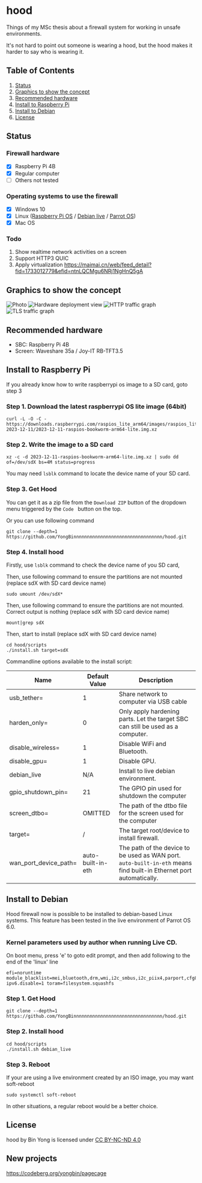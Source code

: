 # hood
Things of my MSc thesis about a firewall system for working in unsafe environments.

It's not hard to point out someone is wearing a hood, but the hood makes it harder to say who is wearing it.
## Table of Contents
1. [Status](#status)
2. [Graphics to show the concept](#graphics-to-show-the-concept)
2. [Recommended hardware](#recommended-hardware)
3. [Install to Raspberry Pi](#install-to-raspberry-pi)
4. [Install to Debian](#install-to-debian)
5. [License](#license)

## Status

### Firewall hardware
 - [x] Raspberry Pi 4B
 - [x] Regular computer
 - [ ] Others not tested

### Operating systems to use the firewall
 - [x] Windows 10
 - [x] Linux ([Raspberry Pi OS](https://www.raspberrypi.com/software/operating-systems/) / [Debian live](https://www.debian.org/CD/live/) / [Parrot OS](https://www.parrotsec.org/))
 - [x] Mac OS

### Todo
 1. Show realtime network activities on a screen
 2. Support HTTP3 QUIC 
 3. Apply virtualization https://maimai.cn/web/feed_detail?fid=1733012779&efid=ntnLQCMgu6NRj1NgHnQ5gA

## Graphics to show the concept

![Photo](./paper/defense_presentation/images/hood-close-up.jpeg)
![Hardware deployment view](./paper/graphics/puml/hardware-deployment-view.png)
![HTTP traffic graph](./paper/graphics/puml/process-http-traffic.png)
![TLS traffic graph](./paper/graphics/puml/process-tls-traffic.png)

## Recommended hardware
 - SBC: Raspberry Pi 4B
 - Screen: Waveshare 35a / Joy-IT RB-TFT3.5 

## Install to Raspberry Pi

If you already know how to write raspberrypi os image to a SD card, goto step 3

### Step 1. Download the latest raspberrypi OS lite image (64bit)
```shell
curl -L -O -C - https://downloads.raspberrypi.com/raspios_lite_arm64/images/raspios_lite_arm64-2023-12-11/2023-12-11-raspios-bookworm-arm64-lite.img.xz
```
### Step 2. Write the image to a SD card

```shell
xz -c -d 2023-12-11-raspios-bookworm-arm64-lite.img.xz | sudo dd of=/dev/sdX bs=4M status=progress
```
You may need `lsblk` command to locate the device name of your SD card.

### Step 3. Get Hood
You can get it as a zip file from the `Download ZIP` button of the dropdown menu triggered by the `Code ` button on the top.

Or you can use following command

```shell
git clone --depth=1 https://github.com/YongBinnnnnnnnnnnnnnnnnnnnnnnnnnnnnnnnn/hood.git
```

### Step 4. Install hood

Firstly, use `lsblk` command to check the device name of you SD card, 

Then, use following command to ensure the partitions are not mounted (replace sdX with SD card device name)

```shell
sudo umount /dev/sdX*
```

Then, use following command to ensure the partitions are not mounted. Correct output is nothing (replace sdX with SD card device name)

```shell
mount|grep sdX
```

Then, start to install (replace sdX with SD card device name)

```shell
cd hood/scripts
./install.sh target=sdX
```

Commandline options available to the install script:

|Name                  |Default Value      |Description                                                                                                         |
|----------------------|-------------------|--------------------------------------------------------------------------------------------------------------------|
|usb_tether=           |1                  |Share network to computer via USB cable                                                                             |
|harden_only=          |0                  |Only apply hardening parts. Let the target SBC can still be used as a computer.                                     |
|disable_wireless=     |1                  |Disable WiFi and Bluetooth.                                                                                         |
|disable_gpu=          |1                  |Disable GPU.                                                                                                        |
|debian_live           |N/A                |Install to live debian environment.                                                                                 |
|gpio_shutdown_pin=    |21                 |The GPIO pin used for shutdown the computer                                                                         |
|screen_dtbo=          |OMITTED            |The path of the dtbo file for the screen used for the computer                                                      |
|target=               |/                  |The target root/device to install firewall.                                                                         |
|wan_port_device_path= |auto-built-in-eth  |The path of the device to be used as WAN port. `auto-built-in-eth` means find built-in Ethernet port automatically. |

## Install to Debian

Hood firewall now is possible to be installed to debian-based Linux systems. This feature has been tested in the live environment of Parrot OS 6.0.

### Kernel parameters used by author when running Live CD.

On boot menu, press 'e' to goto edit prompt, and then add following to the end of the 'linux' line 

```
efi=noruntime module_blacklist=mei,bluetooth,drm,wmi,i2c_smbus,i2c_piix4,parport,cfg80211 ipv6.disable=1 toram=filesystem.squashfs
```

### Step 1. Get Hood

```shell
git clone --depth=1 https://github.com/YongBinnnnnnnnnnnnnnnnnnnnnnnnnnnnnnnnn/hood.git
```
### Step 2. Install hood

```shell
cd hood/scripts
./install.sh debian_live
```

### Step 3. Reboot
If your are using a live environment created by an ISO image, you may want soft-reboot

```shell
sudo systemctl soft-reboot
```
In other situations, a regular reboot would be a better choice.

## License

hood by Bin Yong is licensed under [CC BY-NC-ND 4.0](https://creativecommons.org/licenses/by-nc-nd/4.0/)


## New projects
https://codeberg.org/yongbin/pagecage
